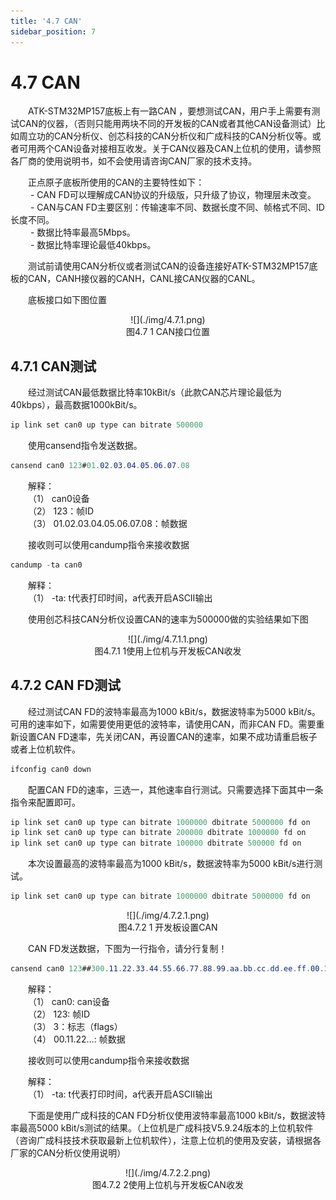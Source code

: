 ```yaml
---
title: '4.7 CAN'
sidebar_position: 7
---
```


# 4.7 CAN

&emsp;&emsp;ATK-STM32MP157底板上有一路CAN ，要想测试CAN，用户手上需要有测试CAN的仪器，（否则只能用两块不同的开发板的CAN或者其他CAN设备测试）比如周立功的CAN分析仪、创芯科技的CAN分析仪和广成科技的CAN分析仪等。或者可用两个CAN设备对接相互收发。关于CAN仪器及CAN上位机的使用，请参照各厂商的使用说明书，如不会使用请咨询CAN厂家的技术支持。

&emsp;&emsp;正点原子底板所使用的CAN的主要特性如下：<br />
&emsp;&emsp; -	CAN FD可以理解成CAN协议的升级版，只升级了协议，物理层未改变。<br />
&emsp;&emsp; -	CAN与CAN FD主要区别：传输速率不同、数据长度不同、帧格式不同、ID长度不同。<br />
&emsp;&emsp; - 	数据比特率最高5Mbps。<br />
&emsp;&emsp; -	数据比特率理论最低40kbps。


&emsp;&emsp;测试前请使用CAN分析仪或者测试CAN的设备连接好ATK-STM32MP157底板的CAN，CANH接仪器的CANH，CANL接CAN仪器的CANL。

&emsp;&emsp;底板接口如下图位置

<center>
![](./img/4.7.1.png)<br />
图4.7 1 CAN接口位置
</center>

## 4.7.1 CAN测试

&emsp;&emsp;经过测试CAN最低数据比特率10kBit/s（此款CAN芯片理论最低为40kbps），最高数据1000kBit/s。

```c#
ip link set can0 up type can bitrate 500000 
```

&emsp;&emsp;使用cansend指令发送数据。

```c#
cansend can0 123#01.02.03.04.05.06.07.08
```

&emsp;&emsp;解释：<br />
&emsp;&emsp;（1）	can0设备<br />
&emsp;&emsp;（2）	123：帧ID<br />
&emsp;&emsp;（3）	01.02.03.04.05.06.07.08：帧数据

&emsp;&emsp;接收则可以使用candump指令来接收数据

```c#
candump -ta can0
```

&emsp;&emsp;解释：<br />
&emsp;&emsp;（1）	-ta: t代表打印时间，a代表开启ASCII输出

&emsp;&emsp;使用创芯科技CAN分析仪设置CAN的速率为500000做的实验结果如下图

<center>
![](./img/4.7.1.1.png)<br />
图4.7.1 1使用上位机与开发板CAN收发
</center>

## 4.7.2 CAN FD测试

&emsp;&emsp;经过测试CAN FD的波特率最高为1000 kBit/s，数据波特率为5000 kBit/s。
可用的速率如下，如需要使用更低的波特率，请使用CAN，而非CAN FD。需要重新设置CAN FD速率，先关闭CAN，再设置CAN的速率，如果不成功请重启板子或者上位机软件。

```c#
ifconfig can0 down
```

&emsp;&emsp;配置CAN FD的速率，三选一，其他速率自行测试。只需要选择下面其中一条指令来配置即可。

```c#
ip link set can0 up type can bitrate 1000000 dbitrate 5000000 fd on
ip link set can0 up type can bitrate 200000 dbitrate 1000000 fd on
ip link set can0 up type can bitrate 100000 dbitrate 500000 fd on
```

&emsp;&emsp;本次设置最高的波特率最高为1000 kBit/s，数据波特率为5000 kBit/s进行测试。

```c#
ip link set can0 up type can bitrate 1000000 dbitrate 5000000 fd on
```

<center>
![](./img/4.7.2.1.png)<br />
图4.7.2 1 开发板设置CAN
</center>

&emsp;&emsp;CAN FD发送数据，下图为一行指令，请分行复制！

```c#
cansend can0 123##300.11.22.33.44.55.66.77.88.99.aa.bb.cc.dd.ee.ff.00.11.22.33.44.55.66.77.88.99.aa.bb.cc.dd.ee.ff.00.11.22.33.44.55.66.77.88.99.aa.bb.cc.dd.ee.ff.00.11.22.33.44.55.66.77.88.99.aa.bb.cc.dd.ee.ff
```

&emsp;&emsp;解释：<br />
&emsp;&emsp;（1）	can0: can设备<br />
&emsp;&emsp;（2）	123: 帧ID<br />
&emsp;&emsp;（3）	3：标志（flags）<br />
&emsp;&emsp;（4）	00.11.22…: 帧数据

&emsp;&emsp;接收则可以使用candump指令来接收数据

&emsp;&emsp;解释：<br />
&emsp;&emsp;（1）	-ta: t代表打印时间，a代表开启ASCII输出

&emsp;&emsp;下面是使用广成科技的CAN FD分析仪使用波特率最高1000 kBit/s，数据波特率最高5000 kBit/s测试的结果。（上位机是广成科技V5.9.24版本的上位机软件（咨询广成科技技术获取最新上位机软件），注意上位机的使用及安装，请根据各厂家的CAN分析仪使用说明）

<center>
![](./img/4.7.2.2.png)<br />
图4.7.2 2使用上位机与开发板CAN收发
</center>












